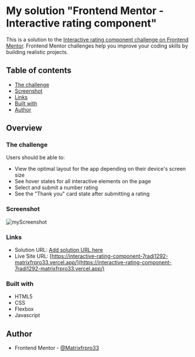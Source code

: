 # My solution "Frontend Mentor - Interactive rating component"

This is a solution to the [Interactive rating component challenge on Frontend Mentor](https://www.frontendmentor.io/challenges/interactive-rating-component-koxpeBUmI). Frontend Mentor challenges help you improve your coding skills by building realistic projects. 

## Table of contents
- [The challenge](#the-challenge)
- [Screenshot](#screenshot)
- [Links](#links)
- [Built with](#built-with)
- [Author](#author)

## Overview

### The challenge

Users should be able to:

- View the optimal layout for the app depending on their device's screen size
- See hover states for all interactive elements on the page
- Select and submit a number rating
- See the "Thank you" card state after submitting a rating

### Screenshot

![myScreenshot](https://github.com/Matrixfrpro33/Interactive-Rating-Component/blob/d2b212145e7742f9579f95210f7f8250bf1ad10b/screenshot/Screenshot%20Interactive%20rating%20component%20(Moyenne).png)

### Links

- Solution URL: [Add solution URL here](https://your-solution-url.com)
- Live Site URL: [https://interactive-rating-component-7radi1292-matrixfrpro33.vercel.app/](https://interactive-rating-component-7radi1292-matrixfrpro33.vercel.app/)

### Built with

- HTML5
- CSS
- Flexbox
- Javascript

## Author

- Frontend Mentor - [@Matrixfrpro33](https://www.frontendmentor.io/profile/Matrixfrpro33)
